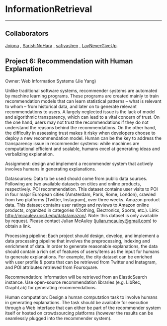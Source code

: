 # InformationRetrieval
-------


## Collaborators

[Jojona](https://github.com/jojona)
, [SarishiNoHara](https://github.com/SarishiNoHara)
, [safiyashen](https://github.com/safiyashen)
, [LayNeverGiveUp](https://github.com/LayNeverGiveUp).

## Project 6: Recommendation with Human Explanation
Owner: Web Information Systems (Jie Yang)
 
Unlike traditional software systems, recommender systems are automated by machine learning programs. These programs are created mainly to train recommendation models that can learn statistical patterns – what is relevant to whom – from historical data, and later on to generate relevant recommendations to users. A largely neglected issue is the lack of model and algorithmic transparency, which can lead to a vital concern of trust. On the one hand, users may not trust the recommendations if they do not understand the reasons behind the recommendations. On the other hand, the difficulty in assessing trust makes it risky when developers choose to deploy a new recommendation model. Human can be the key to address the transparency issue in recommender systems: while machines are computational efficient and scalable, humans excel at generating ideas and verbalizing explanation.
 
Assignment: design and implement a recommender system that actively involves humans in generating explanations.
 
Datasources: Data to be used should come from public data sources. Following are two available datasets on cities and online products, respectively.
POI recommendation. This dataset contains user visits to POI in four major European cities (Amsterdam, Paris, Rome, London), crawled from two platforms (Twitter, Instagram), over three weeks. 
Amazon product data. This dataset contains user ratings and reviews to Amazon online products, organized in categories (Clothing, Electronics, Sports, etc.). Link: http://jmcauley.ucsd.edu/data/amazon/. Note: this dataset is only available by request. Please contact Julian McAuley (julian.mcauley@gmail.com) to obtain a link.
 
Processing pipeline: Each project should design, develop, and implement a data processing pipeline that involves the preprocessing, indexing and enrichment of data. In order to generate reasonable explanations, the data should contain a rich set of features of users/items as the input for humans to generate explanations. For example, the city dataset can be enriched with user profile & posts that can be retrieved from Twitter and Instagram, and POI attributes retrieved from Foursquare.
 
Recommendation: Information will be retrieved from an ElasticSearch instance. Use open-source recommendation libraries (e.g. LibRec, GraphLab) for generating recommendations.
 
Human computation: Design a human computation task to involve humans in generating explanations. The task should be available for execution through a Web interface that can either be part of the recommender system itself or hosted on crowdsourcing platforms (however the results can be seamlessly plugged into the recommender system).
